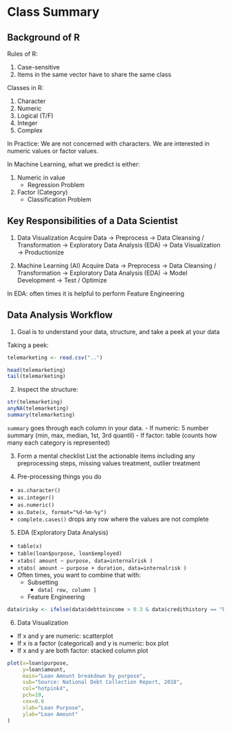 # Class Summary

## Background of R
Rules of R:
1. Case-sensitive
2. Items in the same vector have to share the same class

Classes in R:
1. Character
2. Numeric
3. Logical (T/F)
4. Integer
5. Complex

In Practice: We are not concerned with characters. We are interested in numeric values or factor values.

In Machine Learning, what we predict is either:
1. Numeric in value
    - Regression Problem 
2. Factor (Category)
    - Classification Problem

## Key Responsibilities of a Data Scientist
1. Data Visualization 
Acquire Data -> Preprocess -> Data Cleansing / Transformation -> Exploratory Data Analysis (EDA) -> Data Visualization -> Productionize

2. Machine Learning (AI)
Acquire Data -> Preprocess -> Data Cleansing / Transformation -> Exploratory Data Analysis (EDA) -> Model Development -> Test / Optimize

In EDA: often times it is helpful to perform Feature Engineering

## Data Analysis Workflow

1. Goal is to understand your data, structure, and take a peek at your data

Taking a peek:
```r
telemarketing <- read.csv("..")

head(telemarketing)
tail(telemarketing)
```

2. Inspect the structure:

```r
str(telemarketing)
anyNA(telemarketing)
summary(telemarketing)
```

`summary` goes through each column in your data. 
    - If numeric: 5 number summary (min, max, median, 1st, 3rd quantil)
    - If factor: table (counts how many each category is represented)

3. Form a mental checklist
List the actionable items including any preprocessing steps, missing values treatment, outlier treatment

4. Pre-processing things you do
- `as.character()`
- `as.integer()`
- `as.numeric()`
- `as.Date(x, format="%d-%m-%y")`
- `complete.cases()` drops any row where the values are not complete

5. EDA (Exploratory Data Analysis)
- `table(x)`
- `table(loan$purpose, loan$employed)`
- `xtabs( amount ~ purpose, data=internalrisk )`
- `xtabs( amount ~ purpose + duration, data=internalrisk )`
- Often times, you want to combine that with:
    - Subsetting
        - `data[ row, column ]` 
    - Feature Engineering

```r
data$risky <- ifelse(data$debttoincome > 0.3 & data$credithistory == "bad", "risky", "non-critical")
```

6. Data Visualization
- If x and y are numeric: scatterplot
- If x is a factor (categorical) and y is numeric: box plot
- If x and y are both factor: stacked column plot

```r
plot(x=loan$purpose, 
     y=loan$amount,
     main="Loan Amount breakdown by purpose",
     sub="Source: National Debt Collection Report, 2018",
     col="hotpink4",
     pch=19,
     cex=0.6
     xlab="Loan Purpose",
     ylab="Loan Amount"
)
```